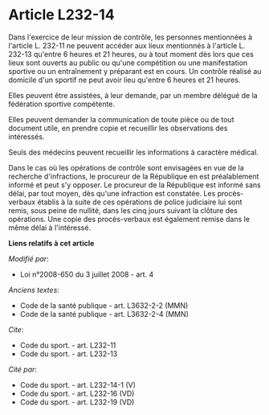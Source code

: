 # Article L232-14

Dans l'exercice de leur mission de contrôle, les personnes mentionnées à l'article L. 232-11 ne peuvent accéder aux lieux
mentionnés à l'article L. 232-13 qu'entre 6 heures et 21 heures, ou à tout moment dès lors que ces lieux sont ouverts au
public ou qu'une compétition ou une manifestation sportive ou un entraînement y préparant est en cours. Un contrôle réalisé
au domicile d'un sportif ne peut avoir lieu qu'entre 6 heures et 21 heures. 

Elles peuvent être assistées, à leur demande, par un membre délégué de la fédération sportive compétente. 

Elles peuvent demander la communication de toute pièce ou de tout document utile, en prendre copie et recueillir les
observations des intéressés. 

Seuls des médecins peuvent recueillir les informations à caractère médical. 

Dans le cas où les opérations de contrôle sont envisagées en vue de la recherche d'infractions, le procureur de la République
en est préalablement informé et peut s'y opposer. Le procureur de la République est informé sans délai, par tout moyen, dès
qu'une infraction est constatée. Les procès-verbaux établis à la suite de ces opérations de police judiciaire lui sont remis,
sous peine de nullité, dans les cinq jours suivant la clôture des opérations. Une copie des procès-verbaux est également
remise dans le même délai à l'intéressé.

**Liens relatifs à cet article**

_Modifié par_:

  - Loi n°2008-650 du 3 juillet 2008 - art. 4

_Anciens textes_:

  - Code de la santé publique - art. L3632-2-2 (MMN)
  - Code de la santé publique - art. L3632-2-4 (MMN)

_Cite_:

  - Code du sport. - art. L232-11
  - Code du sport. - art. L232-13

_Cité par_:

  - Code du sport. - art. L232-14-1 (V)
  - Code du sport. - art. L232-16 (VD)
  - Code du sport. - art. L232-19 (VD)
